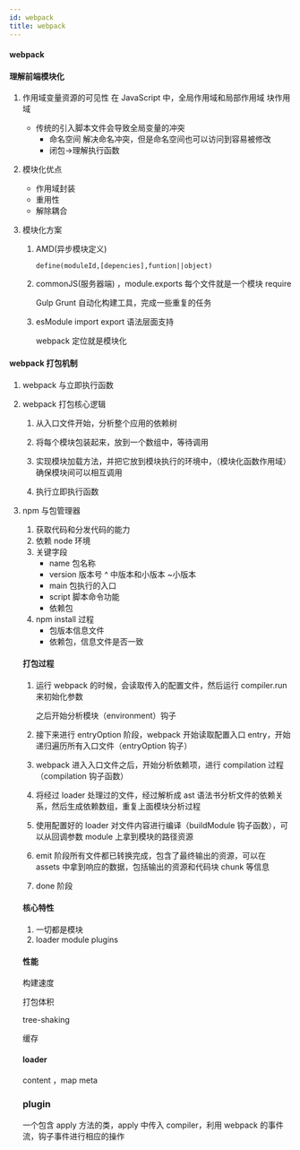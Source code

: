 ```yaml
---
id: webpack
title: webpack
---
```


#### webpack

#### 理解前端模块化

1. 作用域变量资源的可见性 在 JavaScript 中，全局作用域和局部作用域 块作用域

   - 传统的引入脚本文件会导致全局变量的冲突
     - 命名空间 解决命名冲突，但是命名空间也可以访问到容易被修改
     - 闭包->理解执行函数

2. 模块化优点

   - 作用域封装
   - 重用性
   - 解除耦合

3. 模块化方案

   1. AMD(异步模块定义)

      ```
      define(moduleId,[depencies],funtion||object)
      ```

   2. commonJS(服务器端) ，module.exports 每个文件就是一个模块 require

      Gulp Grunt 自动化构建工具，完成一些重复的任务

   3. esModule import export 语法层面支持

      webpack 定位就是模块化

#### webpack 打包机制

1. webpack 与立即执行函数

2. webpack 打包核心逻辑

   1. 从入口文件开始，分析整个应用的依赖树

   2. 将每个模块包装起来，放到一个数组中，等待调用

   3. 实现模块加载方法，并把它放到模块执行的环境中，（模块化函数作用域）确保模块间可以相互调用

   4. 执行立即执行函数

3. npm 与包管理器

   1. 获取代码和分发代码的能力
   2. 依赖 node 环境
   3. 关键字段
      - name 包名称
      - version 版本号 ^ 中版本和小版本 ~小版本
      - main 包执行的入口
      - script 脚本命令功能
      - 依赖包
   4. npm install 过程
      - 包版本信息文件
      - 依赖包，信息文件是否一致

   #### 打包过程

   1. 运行 webpack 的时候，会读取传入的配置文件，然后运行 compiler.run 来初始化参数

      之后开始分析模块（environment）钩子

   2. 接下来进行 entryOption 阶段，webpack 开始读取配置入口 entry，开始递归遍历所有入口文件（entryOption 钩子）

   3. webpack 进入入口文件之后，开始分析依赖项，进行 compilation 过程（compilation 钩子函数）

   4. 将经过 loader 处理过的文件，经过解析成 ast 语法书分析文件的依赖关系，然后生成依赖数组，重复上面模块分析过程

   5. 使用配置好的 loader 对文件内容进行编译（buildModule 钩子函数），可以从回调参数 module 上拿到模块的路径资源

   6. emit 阶段所有文件都已转换完成，包含了最终输出的资源，可以在 assets 中拿到响应的数据，包括输出的资源和代码块 chunk 等信息

   7. done 阶段

   #### 核心特性

   1. 一切都是模块
   2. loader module plugins

   #### 性能

   构建速度

   打包体积

   tree-shaking

   缓存

   #### loader

   content ，map meta

   ### plugin

   一个包含 apply 方法的类，apply 中传入 compiler，利用 webpack 的事件流，钩子事件进行相应的操作
